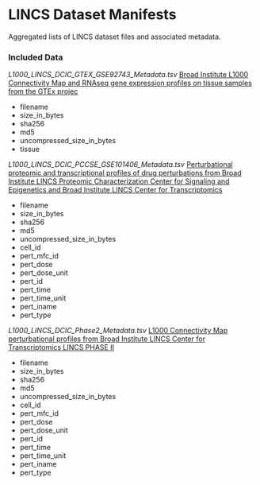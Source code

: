 # LINCS Dataset Manifests
Aggregated lists of LINCS dataset files and associated metadata. 

### Included Data
*L1000_LINCS_DCIC_GTEX_GSE92743_Metadata.tsv* 
[Broad Institute L1000 Connectivity Map and RNAseq gene expression profiles on tissue samples from the GTEx projec](https://www.ncbi.nlm.nih.gov/geo/query/acc.cgi?acc=GSE92743)
- filename
- size_in_bytes
- sha256
- md5
- uncompressed_size_in_bytes
- tissue

*L1000_LINCS_DCIC_PCCSE_GSE101406_Metadata.tsv* 
[Perturbational proteomic and transcriptional profiles of drug perturbations from Broad Institute LINCS Proteomic Characterization Center for Signaling and Epigenetics and Broad Institute LINCS Center for Transcriptomics](https://www.ncbi.nlm.nih.gov/geo/query/acc.cgi?acc=GSE101406)
- filename
- size_in_bytes
- sha256
- md5
- uncompressed_size_in_bytes
- cell_id
- pert_mfc_id
- pert_dose
- pert_dose_unit
- pert_id
- pert_time
- pert_time_unit
- pert_iname
- pert_type

*L1000_LINCS_DCIC_Phase2_Metadata.tsv* 
[L1000 Connectivity Map perturbational profiles from Broad Institute LINCS Center for Transcriptomics LINCS PHASE II](https://www.ncbi.nlm.nih.gov/geo/query/acc.cgi?acc=GSE70138)
- filename
- size_in_bytes
- sha256
- md5
- uncompressed_size_in_bytes
- cell_id
- pert_mfc_id
- pert_dose
- pert_dose_unit
- pert_id
- pert_time
- pert_time_unit
- pert_iname
- pert_type
